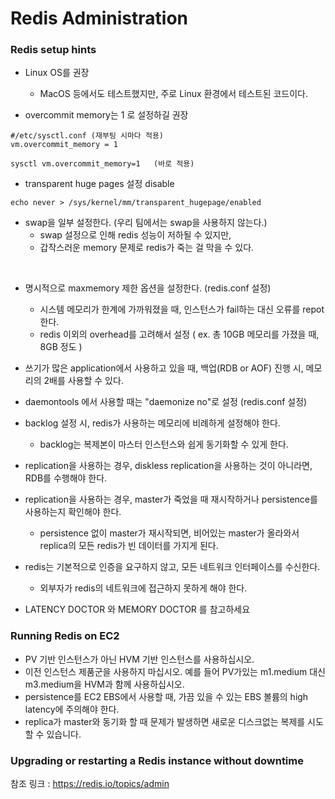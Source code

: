# Redis Administration


### Redis setup hints

- Linux OS를 권장
    - MacOS 등에서도 테스트했지만, 주로 Linux 환경에서 테스트된 코드이다.

- overcommit memory는 1 로 설정하길 권장

```
#/etc/sysctl.conf (재부팅 시마다 적용)
vm.overcommit_memory = 1
```

```
sysctl vm.overcommit_memory=1   (바로 적용)
```

- transparent huge pages 설정 disable

```
echo never > /sys/kernel/mm/transparent_hugepage/enabled
```    

- swap을 일부 설정한다. (우리 팀에서는 swap을 사용하지 않는다.)
    - swap 설정으로 인해 redis 성능이 저하될 수 있지만,
    - 갑작스러운 memory 문제로 redis가 죽는 걸 막을 수 있다.

<br>

- 명시적으로 maxmemory 제한 옵션을 설정한다. (redis.conf 설정)
    - 시스템 메모리가 한계에 가까워졌을 때, 인스턴스가 fail하는 대신 오류를 repot 한다.
    - redis 이외의 overhead를 고려해서 설정 ( ex. 총 10GB 메모리를 가졌을 때, 8GB 정도 )

- 쓰기가 많은 application에서 사용하고 있을 때, 백업(RDB or AOF) 진행 시, 메모리의 2배를 사용할 수 있다.

- daemontools 에서 사용할 때는 "daemonize no"로 설정 (redis.conf 설정)

- backlog 설정 시, redis가 사용하는 메모리에 비례하게 설정해야 한다.
    - backlog는 복제본이 마스터 인스턴스와 쉽게 동기화할 수 있게 한다.

- replication을 사용하는 경우, diskless replication을 사용하는 것이 아니라면, RDB를 수행해야 한다.

- replication을 사용하는 경우, master가 죽었을 때 재시작하거나 persistence를 사용하는지 확인해야 한다.
    - persistence 없이 master가 재시작되면, 비어있는 master가 올라와서 replica의 모든 redis가 빈 데이터를 가지게 된다.

- redis는 기본적으로 인증을 요구하지 않고, 모든 네트워크 인터페이스를 수신한다.
    - 외부자가 redis의 네트워크에 접근하지 못하게 해야 한다.

- LATENCY DOCTOR 와 MEMORY DOCTOR 를 참고하세요


### Running Redis on EC2

- PV 기반 인스턴스가 아닌 HVM 기반 인스턴스를 사용하십시오.
- 이전 인스턴스 제품군을 사용하지 마십시오. 예를 들어 PV가있는 m1.medium 대신 m3.medium을 HVM과 함께 사용하십시오.
- persistence를 EC2 EBS에서 사용할 때, 가끔 있을 수 있는 EBS 볼륨의 high latency에 주의해야 한다.
- replica가 master와 동기화 할 때 문제가 발생하면 새로운 디스크없는 복제를 시도 할 수 있습니다.


### Upgrading or restarting a Redis instance without downtime



참조 링크 : https://redis.io/topics/admin
